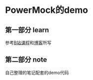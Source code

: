# PowerMock的demo

## 第一部分 learn

参考[B站课程](https://b23.tv/25VXPJZ?share_medium=android&share_source=qq&bbid=XX73183705480D7EA3E9E341DC9115FAD6F7B&ts=1652153431296)和[博客](https://www.cnblogs.com/longronglang/category/1592909.html)所写

## 第二部分 note

自己整理的笔记配套的demo代码


